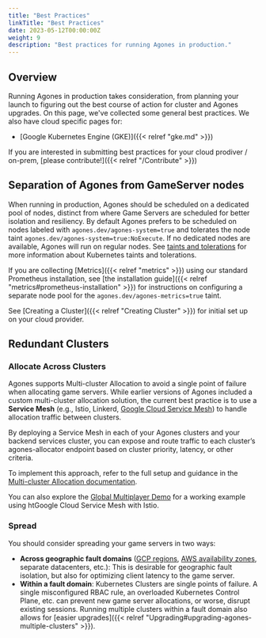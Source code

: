 ```yaml
---
title: "Best Practices" 
linkTitle: "Best Practices"
date: 2023-05-12T00:00:00Z
weight: 9
description: "Best practices for running Agones in production."
---
```


## Overview

Running Agones in production takes consideration, from planning your launch to figuring
out the best course of action for cluster and Agones upgrades. On this page, we've collected
some general best practices. We also have cloud specific pages for:

* [Google Kubernetes Engine (GKE)]({{< relref "gke.md" >}})

If you are interested in submitting best practices for your cloud prodiver / on-prem, [please contribute!]({{< relref "/Contribute" >}})

## Separation of Agones from GameServer nodes

When running in production, Agones should be scheduled on a dedicated pool of nodes, distinct from where Game Servers
are scheduled for better isolation and resiliency. By default Agones prefers to be scheduled on nodes labeled with
`agones.dev/agones-system=true` and tolerates the node taint `agones.dev/agones-system=true:NoExecute`.
If no dedicated nodes are available, Agones will run on regular nodes. See [taints and tolerations](https://kubernetes.io/docs/concepts/scheduling-eviction/taint-and-toleration/)
for more information about Kubernetes taints and tolerations.

If you are collecting [Metrics]({{< relref "metrics" >}}) using our standard Prometheus installation, see
[the installation guide]({{< relref "metrics#prometheus-installation" >}}) for instructions on configuring a separate node pool for the `agones.dev/agones-metrics=true` taint.

See [Creating a Cluster]({{< relref "Creating Cluster" >}}) for initial set up on your cloud provider.

## Redundant Clusters

### Allocate Across Clusters

Agones supports Multi-cluster Allocation to avoid a single point of failure when allocating game servers. While earlier versions of Agones included a custom multi-cluster allocation solution, the current best practice is to use a **Service Mesh** (e.g., Istio, Linkerd, [Google Cloud Service Mesh](https://cloud.google.com/service-mesh/docs/overview)) to handle allocation traffic between clusters.

By deploying a Service Mesh in each of your Agones clusters and your backend services cluster, you can expose and route traffic to each cluster’s agones-allocator endpoint based on cluster priority, latency, or other criteria.

To implement this approach, refer to the full setup and guidance in the [Multi-cluster Allocation documentation](https://agones.dev/site/docs/advanced/multi-cluster-allocation/).

You can also explore the [Global Multiplayer Demo](https://github.com/googleforgames/global-multiplayer-demo) for a working example using htGoogle Cloud Service Mesh with Istio.

### Spread

You should consider spreading your game servers in two ways:
* **Across geographic fault domains** ([GCP regions](https://cloud.google.com/compute/docs/regions-zones), [AWS availability zones](https://docs.aws.amazon.com/AWSEC2/latest/UserGuide/using-regions-availability-zones.html), separate datacenters, etc.): This is desirable for geographic fault isolation, but also for optimizing client latency to the game server.
* **Within a fault domain**: Kubernetes Clusters are single points of failure. A single misconfigured RBAC rule, an overloaded Kubernetes Control Plane, etc. can prevent new game server allocations, or worse, disrupt existing sessions. Running multiple clusters within a fault domain also allows for [easier upgrades]({{< relref "Upgrading#upgrading-agones-multiple-clusters" >}}).
